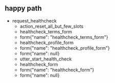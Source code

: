 ## happy path
* request_healthcheck
    - action_reset_all_but_few_slots
    - healthcheck_terms_form
    - form{"name": "healthcheck_terms_form"}
    - healthcheck_profile_form
    - form{"name": "healthcheck_profile_form"}
    - form{"name": null}
    - utter_start_health_check
    - healthcheck_form
    - form{"name": "healthcheck_form"}
    - form{"name": null}
